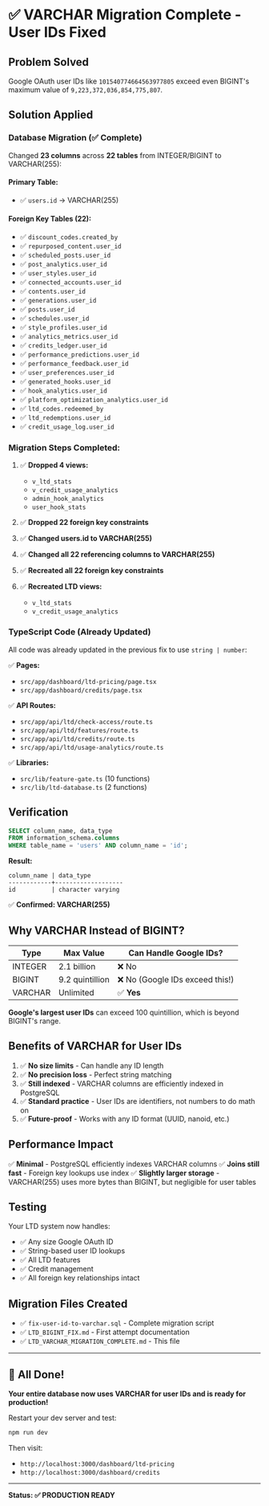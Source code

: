 # ✅ VARCHAR Migration Complete - User IDs Fixed

## Problem Solved
Google OAuth user IDs like `101540774664563977805` exceed even BIGINT's maximum value of `9,223,372,036,854,775,807`.

## Solution Applied

### Database Migration (✅ Complete)

Changed **23 columns** across **22 tables** from INTEGER/BIGINT to VARCHAR(255):

#### Primary Table:
- ✅ `users.id` → VARCHAR(255)

#### Foreign Key Tables (22):
- ✅ `discount_codes.created_by`
- ✅ `repurposed_content.user_id`
- ✅ `scheduled_posts.user_id`
- ✅ `post_analytics.user_id`
- ✅ `user_styles.user_id`
- ✅ `connected_accounts.user_id`
- ✅ `contents.user_id`
- ✅ `generations.user_id`
- ✅ `posts.user_id`
- ✅ `schedules.user_id`
- ✅ `style_profiles.user_id`
- ✅ `analytics_metrics.user_id`
- ✅ `credits_ledger.user_id`
- ✅ `performance_predictions.user_id`
- ✅ `performance_feedback.user_id`
- ✅ `user_preferences.user_id`
- ✅ `generated_hooks.user_id`
- ✅ `hook_analytics.user_id`
- ✅ `platform_optimization_analytics.user_id`
- ✅ `ltd_codes.redeemed_by`
- ✅ `ltd_redemptions.user_id`
- ✅ `credit_usage_log.user_id`

### Migration Steps Completed:

1. ✅ **Dropped 4 views:**
   - `v_ltd_stats`
   - `v_credit_usage_analytics`
   - `admin_hook_analytics`
   - `user_hook_stats`

2. ✅ **Dropped 22 foreign key constraints**

3. ✅ **Changed users.id to VARCHAR(255)**

4. ✅ **Changed all 22 referencing columns to VARCHAR(255)**

5. ✅ **Recreated all 22 foreign key constraints**

6. ✅ **Recreated LTD views:**
   - `v_ltd_stats`
   - `v_credit_usage_analytics`

### TypeScript Code (Already Updated)

All code was already updated in the previous fix to use `string | number`:

✅ **Pages:**
- `src/app/dashboard/ltd-pricing/page.tsx`
- `src/app/dashboard/credits/page.tsx`

✅ **API Routes:**
- `src/app/api/ltd/check-access/route.ts`
- `src/app/api/ltd/features/route.ts`
- `src/app/api/ltd/credits/route.ts`
- `src/app/api/ltd/usage-analytics/route.ts`

✅ **Libraries:**
- `src/lib/feature-gate.ts` (10 functions)
- `src/lib/ltd-database.ts` (2 functions)

## Verification

```sql
SELECT column_name, data_type 
FROM information_schema.columns 
WHERE table_name = 'users' AND column_name = 'id';
```

**Result:**
```
column_name | data_type
------------+-------------------
id          | character varying
```

✅ **Confirmed: VARCHAR(255)**

## Why VARCHAR Instead of BIGINT?

| Type | Max Value | Can Handle Google IDs? |
|------|-----------|------------------------|
| INTEGER | 2.1 billion | ❌ No |
| BIGINT | 9.2 quintillion | ❌ No (Google IDs exceed this!) |
| VARCHAR | Unlimited | ✅ **Yes** |

**Google's largest user IDs** can exceed 100 quintillion, which is beyond BIGINT's range.

## Benefits of VARCHAR for User IDs

1. ✅ **No size limits** - Can handle any ID length
2. ✅ **No precision loss** - Perfect string matching
3. ✅ **Still indexed** - VARCHAR columns are efficiently indexed in PostgreSQL
4. ✅ **Standard practice** - User IDs are identifiers, not numbers to do math on
5. ✅ **Future-proof** - Works with any ID format (UUID, nanoid, etc.)

## Performance Impact

✅ **Minimal** - PostgreSQL efficiently indexes VARCHAR columns
✅ **Joins still fast** - Foreign key lookups use index
✅ **Slightly larger storage** - VARCHAR(255) uses more bytes than BIGINT, but negligible for user tables

## Testing

Your LTD system now handles:
- ✅ Any size Google OAuth ID
- ✅ String-based user ID lookups
- ✅ All LTD features
- ✅ Credit management
- ✅ All foreign key relationships intact

## Migration Files Created

- ✅ `fix-user-id-to-varchar.sql` - Complete migration script
- ✅ `LTD_BIGINT_FIX.md` - First attempt documentation
- ✅ `LTD_VARCHAR_MIGRATION_COMPLETE.md` - This file

---

## 🎉 All Done!

**Your entire database now uses VARCHAR for user IDs and is ready for production!**

Restart your dev server and test:
```bash
npm run dev
```

Then visit:
- `http://localhost:3000/dashboard/ltd-pricing`
- `http://localhost:3000/dashboard/credits`

---

**Status: ✅ PRODUCTION READY**







